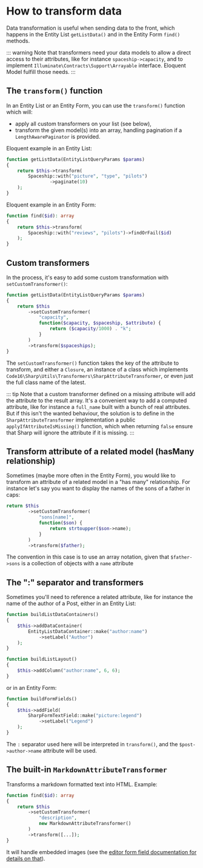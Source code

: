 # How to transform data

Data transformation is useful when sending data to the front, which happens in the Entity List `getListData()` and in the Entity Form `find()` methods.

::: warning
Note that transformers need your data models to allow a direct access to their attributes, like for instance `spaceship->capacity`, and to implement `Illuminate\Contracts\Support\Arrayable` interface. Eloquent Model fulfill those needs.
:::

## The `transform()` function

In an Entity List or an Entity Form, you can use the `transform()` function which will:

- apply all custom transformers on your list (see below),
- transform the given model(s) into an array, handling pagination if a `LengthAwarePaginator` is provided.

Eloquent example in an Entity List:

```php
function getListData(EntityListQueryParams $params)
{
    return $this->transform(
        Spaceship::with("picture", "type", "pilots")
                ->paginate(10)
    );
}
```

Eloquent example in an Entity Form:

```php
function find($id): array
{
    return $this->transform(
        Spaceship::with("reviews", "pilots")->findOrFail($id)
    );
}
```

## Custom transformers

In the process, it's easy to add some custom transformation with `setCustomTransformer()`:

```php
function getListData(EntityListQueryParams $params)
{
    return $this
        ->setCustomTransformer(
            "capacity",
            function($capacity, $spaceship, $attribute) {
                return ($capacity/1000) . "k";
            }
        )
        ->transform($spaceships);
}
```

The `setCustomTransformer()` function takes the key of the attribute to transform, and either a `Closure`, an instance of a class which implements `Code16\Sharp\Utils\Transformers\SharpAttributeTransformer`, or even just the full class name of the latest.

::: tip
Note that a custom transformer defined on a missing attribute will add the attribute to the result array. It's a convenient way to add a computed attribute, like for instance a `full_name` built with a bunch of real attributes.  
But if this isn't the wanted behaviour, the solution is to define in the `SharpAttributeTransformer` implementation a public `applyIfAttributeIsMissing()` function, which when returning `false` ensure that Sharp will ignore the attribute if it is missing.
:::


## Transform attribute of a related model (hasMany relationship)

Sometimes (maybe more often in the Entity Form), you would like to transform an attribute of a related model in a "has many" relationship. For instance let's say you want to display the names of the sons of a father in caps:

```php
return $this
        ->setCustomTransformer(
            "sons[name]",
            function($son) {
                return strtoupper($son->name);
            }
        )
        ->transform($father);
```

The convention in this case is to use an array notation, given that `$father->sons` is a collection of objects with a `name` attribute


## The ":" separator and transformers

Sometimes you'll need to reference a related attribute, like for instance the name of the author of a Post, either in an Entity List:

```php
function buildListDataContainers()
{
    $this->addDataContainer(
        EntityListDataContainer::make("author:name")
            ->setLabel("Author")
    );
}

function buildListLayout()
{
    $this->addColumn("author:name", 6, 6);
}
```

or in an Entity Form:

```php
function buildFormFields()
{
    $this->addField(
        SharpFormTextField::make("picture:legend")
            ->setLabel("Legend")
    );
}
```

The `:` separator used here will be interpreted in `transform()`, and the `$post->author->name` attribute will be used.


## The built-in `MarkdownAttributeTransformer`

Transforms a markdown formatted text into HTML. Example:

```php
function find($id): array
{
    return $this
        ->setCustomTransformer(
            "description", 
            new MarkdownAttributeTransformer()
        )
        ->transform([...]);
}
```

It will handle embedded images (see the [editor form field documentation for details on that](form-fields/editor.html)).
